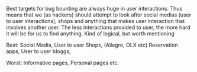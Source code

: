 Best targets for bug bounting are always huge in user interactions. Thus means that we (as hackers) should attempt to look after social medias (user to user interactions), shops and anything that makes user interaction that involves another user. The less interactions provided to user, the more hard it will be for us to find anything. Kind of logical, but worth mentioning

Best: 
Social Media,
User to user Shops, (Allegro, OLX etc)
Reservation apps,
User to user bloggs,

Worst:
Informative pages,
Personal pages etc.


